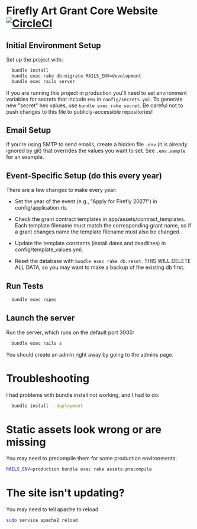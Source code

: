 # Firefly Art Grant Core Website [![CircleCI](https://circleci.com/gh/FireflyArtsCollective/ffagc.svg?style=svg)](https://circleci.com/gh/FireflyArtsCollective/ffagc)

## Initial Environment Setup

Set up the project with:

```sh
  bundle install
  bundle exec rake db:migrate RAILS_ENV=development
  bundle exec rails server
```

If you are running this project in production you'll need to set environment variables for secrets that include `ENV` in `config/secrets.yml`.  To generate new "secret" hex values, use `bundle exec rake secret`.  Be careful not to push changes to this file to publicly-accessible repositories!

## Email Setup

If you're using SMTP to send emails, create a hidden file `.env` (it is already ignored by git) that overrides the values you want to set. See `.env.sample` for an example.

## Event-Specific Setup (do this every year)

There are a few changes to make every year:

* Set the year of the event (e.g., "Apply for Firefly 2027!") in config/application.rb.

* Check the grant contract templates in app/assets/contract_templates.  Each template filename
must match the corresponding grant name, so if a grant changes name the template filename must
also be changed.

* Update the template constants (install dates and deadlines) in config/template_values.yml.

* Reset the database with `bundle exec rake db:reset`. THIS WILL DELETE ALL DATA, so you may want to make a backup of the existing db first.

## Run Tests

```sh
  bundle exec rspec
```

## Launch the server

Run the server, which runs on the default port 3000:

```sh
  bundle exec rails s
```

You should create an admin right away by going to the admins page.

# Troubleshooting

I had problems with bundle install not working, and I had to do:

```sh
  bundle install --deployment
```

# Static assets look wrong or are missing

You may need to precompile them for some production environments:

```sh
RAILS_ENV=production bundle exec rake assets:precompile
```

# The site isn't updating?

You may need to tell apache to reload

```sh
sudo service apache2 reload
```
